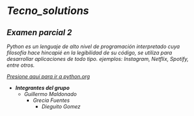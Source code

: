 # ***Tecno_solutions*** 
## ***Examen parcial 2***

 _Python es un lenguaje de alto nivel 
de programación interpretado cuya filosofía hace hincapié en la legibilidad 
de su código, se utiliza para desarrollar aplicaciones de todo tipo. 
ejemplos: Instagram, Netflix, Spotify, entre otros._ 


_[Presione aqui para ir a python.org](https://www.python.org/)_

* _***Integrantes del grupo***_
  * _Guillermo Maldonado_
    * _Grecia Fuentes_
      * _Dieguito Gomez_


